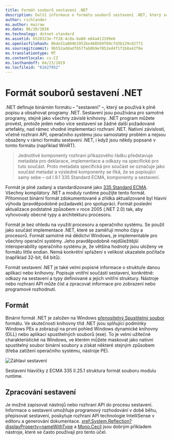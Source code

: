 ```yaml
---
title: Formát souborů sestavení .NET
description: Další informace o formátu souborů sestavení .NET, který se používá k popisu a obsahovat .NET aplikací a knihoven.
author: richlander
ms.author: mairaw
ms.date: 06/20/2016
ms.technology: dotnet-standard
ms.assetid: 6520323e-ff28-4c8a-ba80-e64a413199e6
ms.openlocfilehash: 0bde31a004b1952be488569f89cfd3b129c82771
ms.sourcegitcommit: 9b552addadfb57fab0b9e7852ed4f1f1b8a42f8e
ms.translationtype: MT
ms.contentlocale: cs-CZ
ms.lasthandoff: 04/23/2019
ms.locfileid: "61627952"
---
```

# <a name="net-assembly-file-format"></a>Formát souborů sestavení .NET

.NET definuje binárním formátu – "sestavení" –, který se používá k plně popisu a obsahovat programy .NET. Sestavení jsou používána pro samotné programy, stejně jako všechny závislé knihovny. .NET program můžete provést, protože jeden nebo více sestavení se žádné další požadované artefakty, nad rámec vhodné implementaci rozhraní .NET. Nativní závislostí, včetně rozhraní API, operačního systému jsou samostatný problém a nejsou obsaženy v rámci formátu sestavení .NET, i když jsou někdy popsané v tomto formátu (například WinRT).

> Jednotlivé komponenty rozhraní příkazového řádku představuje metadata pro deklarace, implementace a odkazy na specifické pro tuto součást. Proto metadata specifická pro součást se označuje jako součást metadat a výsledné komponenty se říká, že se popisující samy sebe – od I.9.1 335 Standard ECMA, komponenty a sestavení.

Formát je plně zadaný a standardizované jako [335 Standard ECMA](https://www.ecma-international.org/publications/standards/Ecma-335.htm). Všechny kompilátory .NET a moduly runtime použijte tento formát. Přítomnost binární formát zdokumentované a zřídka aktualizované byl hlavní výhoda (pravděpodobně požadavek) pro spolupráci. Formát poslední aktualizace podstatné způsobem v roce 2005 (.NET 2.0) tak, aby vyhovovaly obecné typy a architekturu procesoru.

Formát je bez ohledu na využití procesoru a operačního systému. Se použil jako součást implementace .NET, které se zaměřují mnoho čipy a procesorů. Formát samotné má dědictví Windows, je implementable pro všechny operační systémy. Jeho pravděpodobně nejdůležitější interoperability operačního systému je, že většina hodnoty jsou uloženy ve formátu little endian. Nemá konkrétní spřažení s velikost ukazatele počítače (například 32-bit, 64 bitů).

Formát sestavení .NET je také velmi popisné informace o struktuře danou aplikaci nebo knihovny. Popisuje vnitřní součástí sestavení, konkrétně: odkazy na sestavení a typy definované a jejich vnitřní struktury. Nástroje nebo rozhraní API může číst a zpracovat informace pro zobrazení nebo programové rozhodnutí.

## <a name="format"></a>Formát

Binární formát .NET je založen na Windows [přenositelný Spustitelný soubor](https://en.wikipedia.org/wiki/Portable_Executable) formátu. Ve skutečnosti knihovny tříd .NET jsou splňující podmínky Windows PEs a zobrazují na první pohled Windows dynamické knihovny (DLL) nebo aplikací spustitelných souborů (exe). To je velmi užitečné charakteristické na Windows, ve kterém můžete maskovat jako nativní spustitelný soubor binární soubory a získat některé stejným způsobem (třeba zatížení operačního systému, nástroje PE).

![Záhlaví sestavení](../media/assembly-format/assembly-headers.png)

Sestavení hlavičky z ECMA 335 II.25.1 struktura formát souboru modulu runtime.

## <a name="processing-the-assemblies"></a>Zpracování sestavení

Je možné zapisovat nástrojů nebo rozhraní API do procesu sestavení. Informace o sestavení umožňuje programový rozhodování v době běhu, přepisovat sestavení, poskytuje rozhraní API technologie IntelliSense v editoru a generování dokumentace. <xref:System.Reflection?displayProperty=nameWithType> a [Mono.Cecil](https://www.mono-project.com/docs/tools+libraries/libraries/Mono.Cecil/) jsou dobrým příkladem nástroje, které se často používají pro tento účel.
